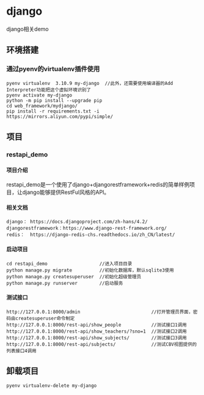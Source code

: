 # django

django相关demo

## 环境搭建

### 通过pyenv的virtualenv插件使用

    pyenv virtualenv  3.10.9 my-django  //此外，还需要使用编译器的Add Interpreter功能把这个虚拟环境识别了
    pyenv activate my-django
    python -m pip install --upgrade pip
    cd web_framework/mydjango/
    pip install -r requirements.txt -i https://mirrors.aliyun.com/pypi/simple/

## 项目

### restapi_demo

#### 项目介绍

restapi_demo是一个使用了django+djangorestframework+redis的简单样例项目，让django能够提供RestFul风格的API。

#### 相关文档
    django： https://docs.djangoproject.com/zh-hans/4.2/
    djangorestframework：https://www.django-rest-framework.org/
    redis：  https://django-redis-chs.readthedocs.io/zh_CN/latest/


#### 启动项目

    cd restapi_demo                   //进入项目目录
    python manage.py migrate          //初始化数据库，默认sqlite3使用
    python manage.py createsuperuser  //初始化超级管理员
    python manage.py runserver        //启动服务

#### 测试接口

    http://127.0.0.1:8000/admin                          //打开管理员界面，密码由createsuperuser命令制定
    http://127.0.0.1:8000/rest-api/show_people           //测试接口1调用
    http://127.0.0.1:8000/rest-api/show_teachers/?sno=1  //测试接口2调用
    http://127.0.0.1:8000/rest-api/show_subjects/        //测试接口3调用
    http://127.0.0.1:8000/rest-api/subjects/             //测试CBV视图提供的列表接口4调用

## 卸载项目

    pyenv virtualenv-delete my-django
